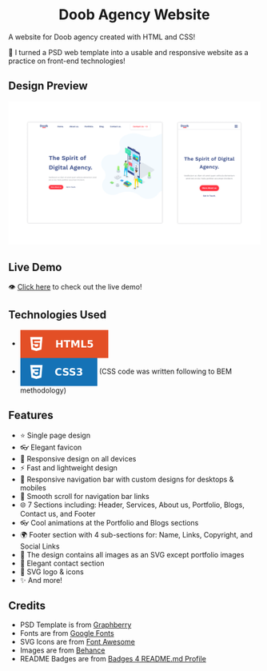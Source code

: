 <h1 align='center'>Doob Agency Website</h1>

A website for Doob agency created with HTML and CSS!

🌱 I turned a PSD web template into a usable and responsive website as a practice on front-end technologies!

## Design Preview
![design-view](./Images/design-view.png)

## Live Demo
👁 [Click here](https://mohammadahmadjarabah.github.io/doob-agency-website) to check out the live demo!

## Technologies Used
* <img src='./Images/readme-badges/html.svg' alt='HTML' valign='middle'>
* <img src='./Images/readme-badges/css.svg' alt='CSS' valign='middle'> (CSS code was written following to BEM methodology)

## Features
* ⭐ Single page design
* 👓 Elegant favicon
* 🤖 Responsive design on all devices
* ⚡ Fast and lightweight design
* 🍫 Responsive navigation bar with custom designs for desktops & mobiles
* 🌱 Smooth scroll for navigation bar links
* 🌐 7 Sections including: Header, Services, About us, Portfolio, Blogs, Contact us, and Footer
* 👓 Cool animations at the Portfolio and Blogs sections
* 🌍 Footer section with 4 sub-sections for: Name, Links, Copyright, and Social Links
* 🌌 The design contains all images as an SVG except portfolio images
* 🌚 Elegant contact section
* 🎨 SVG logo & icons
* ✨ And more!

## Credits
* PSD Template is from [Graphberry](https://www.graphberry.com)
* Fonts are from [Google Fonts](https://fonts.google.com)
* SVG Icons are from [Font Awesome](https://fontawesome.com)
* Images are from [Behance](https://www.behance.net)
* README Badges are from [Badges 4 README.md Profile](https://github.com/alexandresanlim/Badges4-README.md-Profile)
